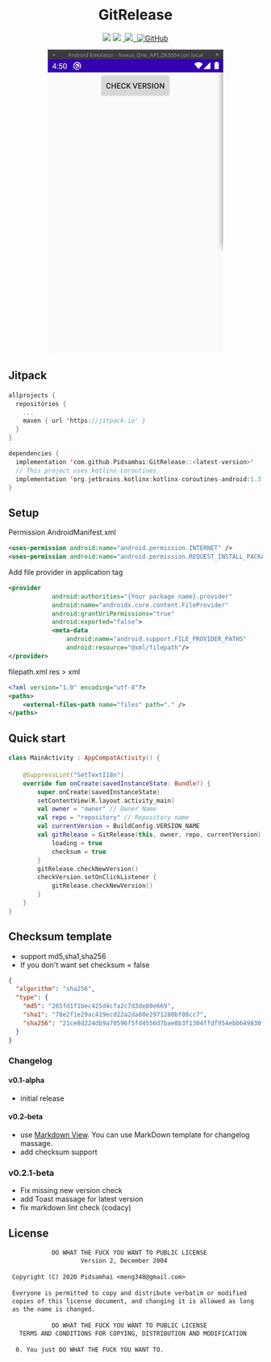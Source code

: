 <h1 align="center">GitRelease</h1>
<p align="center">
<a href="https://www.codacy.com/gh/Pidsamhai/GitRelease?utm_source=github.com&amp;utm_medium=referral&amp;utm_content=Pidsamhai/GitRelease&amp;utm_campaign=Badge_Grade"><img src="https://api.codacy.com/project/badge/Grade/90a5f1b1916b49ddaa30aac59c749bf3"/></a>
<a href="https://jitpack.io/#Pidsamhai/GitRelease/"> <img src="https://jitpack.io/v/Pidsamhai/GitRelease.svg" /></a>
<a href="https://kotlinlang.org">&nbsp<img src="https://img.shields.io/badge/Kotlin-1.3.71-blue.svg" /> </a>
<a href="https://github.com/Pidsamhai/GitRelease/blob/master/License.txt">&nbsp<img alt="GitHub" src="https://img.shields.io/github/license/Pidsamhai/GitRelease"></a>
</p>
<p align="center">
<img src="./art/vdo.gif" height="600" />
</p>

## Jitpack

```kotlin
allprojects {
  repositories {
    ...
    maven { url 'https://jitpack.io' }
  }
}
```

```kotlin
dependencies {
  implementation 'com.github.Pidsamhai:GitRelease::<latest-version>'
  // This project uses kotlinx-coroutines.
  implementation 'org.jetbrains.kotlinx:kotlinx-coroutines-android:1.3.5'
}
```

## Setup

Permission AndroidManifest.xml

```xml
<uses-permission android:name="android.permission.INTERNET" />
<uses-permission android:name="android.permission.REQUEST_INSTALL_PACKAGES"/>
```

Add file provider in application tag

```xml
<provider
            android:authorities="{Your package name}.provider" 
            android:name="androidx.core.content.FileProvider"
            android:grantUriPermissions="true"
            android:exported="false">
            <meta-data
                android:name="android.support.FILE_PROVIDER_PATHS"
                android:resource="@xml/filepath"/>
</provider>
```

filepath.xml   res > xml

```xml
<?xml version="1.0" encoding="utf-8"?>
<paths>
    <external-files-path name="files" path="." />
</paths>
```

## Quick start

```kotlin
class MainActivity : AppCompatActivity() {

    @SuppressLint("SetTextI18n")
    override fun onCreate(savedInstanceState: Bundle?) {
        super.onCreate(savedInstanceState)
        setContentView(R.layout.activity_main)
        val owner = "owner" // Owner Name
        val repo = "repository" // Repository name
        val currentVersion = BuildConfig.VERSION_NAME
        val gitRelease = GitRelease(this, owner, repo, currentVersion).apply {
            loading = true
            checksum = true
        }
        gitRelease.checkNewVersion()
        checkVersion.setOnClickListener {
            gitRelease.checkNewVersion()
        }
    }
}
```

## Checksum template

*   support md5,sha1,sha256
*   If you don't want set checksum = false

```json
{
  "algorithm": "sha256",
  "type": {
    "md5": "265fd1f1bec425d4cfa2c7d3de80e669",
    "sha1": "78e2f1e29ac419ecd22a2da80e2971280bf08cc7",
    "sha256": "21ce8d224db9a70596f5fd4556d7bae8b3f1304ffdf954ebb649830fa2493cf8"
  }
}
```

### Changelog

#### v0.1-alpha

*   initial release

#### v0.2-beta

*   use [Markdown View](https://github.com/mukeshsolanki/MarkdownView-Android). You can use MarkDown template for changelog massage.
*   add checksum support

### v0.2.1-beta

*   Fix missing new version check
*   add Toast massage for latest version
*   fix markdown lint check (codacy)

## License

```text
            DO WHAT THE FUCK YOU WANT TO PUBLIC LICENSE
                    Version 2, December 2004

 Copyright (C) 2020 Pidsamhai <meng348@gmail.com>

 Everyone is permitted to copy and distribute verbatim or modified
 copies of this license document, and changing it is allowed as long
 as the name is changed.

            DO WHAT THE FUCK YOU WANT TO PUBLIC LICENSE
   TERMS AND CONDITIONS FOR COPYING, DISTRIBUTION AND MODIFICATION

  0. You just DO WHAT THE FUCK YOU WANT TO.
```
